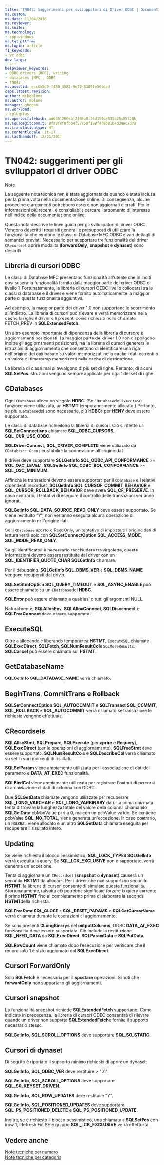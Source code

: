 ```yaml
---
title: 'TN042: Suggerimenti per sviluppatori di Driver ODBC | Documenti Microsoft'
ms.custom: 
ms.date: 11/04/2016
ms.reviewer: 
ms.suite: 
ms.technology:
- cpp-windows
ms.tgt_pltfrm: 
ms.topic: article
f1_keywords:
- vc.odbc
dev_langs:
- C++
helpviewer_keywords:
- ODBC drivers [MFC], writing
- databases [MFC], ODBC
- TN042
ms.assetid: ecc6b5d9-f480-4582-9e22-8309fe561dad
caps.latest.revision: 
author: mikeblome
ms.author: mblome
manager: ghogen
ms.workload:
- cplusplus
ms.openlocfilehash: ad6361266ebf2f09b8f34d150de835b25c55720b
ms.sourcegitcommit: 8fa8fdf0fbb4f57950f1e8f4f9b81b4d39ec7d7a
ms.translationtype: MT
ms.contentlocale: it-IT
ms.lasthandoff: 12/21/2017
---
```

# <a name="tn042-odbc-driver-developer-recommendations"></a>TN042: suggerimenti per gli sviluppatori di driver ODBC
> [!NOTE]
>  La seguente nota tecnica non è stata aggiornata da quando è stata inclusa per la prima volta nella documentazione online. Di conseguenza, alcune procedure e argomenti potrebbero essere non aggiornati o errati. Per le informazioni più recenti, è consigliabile cercare l'argomento di interesse nell'indice della documentazione online.  
  
 Questa nota descrive le linee guida per gli sviluppatori di driver ODBC. Vengono descritti i requisiti generali e presupposti di utilizzare la funzionalità che rendono le classi di Database MFC ODBC e vari dettagli di semantici previsti. Necessario per supportare tre funzionalità del driver `CRecordset` aprire modalità (**forwardOnly**, **snapshot** e **dynaset**) sono descritti.  
  
## <a name="odbcs-cursor-library"></a>Libreria di cursori ODBC  
 Le classi di Database MFC presentano funzionalità all'utente che in molti casi supera la funzionalità fornita dalla maggior parte dei driver ODBC di livello 1. Fortunatamente, la libreria di cursori ODBC livello collocarsi tra le classi di database e il driver e viene fornito automaticamente la maggior parte di questa funzionalità aggiuntiva.  
  
 Ad esempio, la maggior parte dei driver 1.0 non supportano lo scorrimento all'indietro. La libreria di cursori può rilevare e verrà memorizzare nella cache le righe il driver e li presenti come richiesto nelle chiamate FETCH_PREV in **SQLExtendedFetch**.  
  
 Un altro esempio importante di dipendenza della libreria di cursore è aggiornamenti posizionati. La maggior parte dei driver 1.0 non dispongono inoltre gli aggiornamenti posizionati, ma la libreria di cursori genererà le istruzioni di aggiornamento che consentono di identificare una riga nell'origine dei dati basato su valori memorizzati nella cache i dati correnti o un valore di timestamp memorizzati nella cache di destinazione.  
  
 La libreria di classi mai si avvalgono di più set di righe. Pertanto, di alcuni **SQLSetPos** istruzioni vengono sempre applicate per riga 1 del set di righe.  
  
## <a name="cdatabases"></a>CDatabases  
 Ogni `CDatabase` alloca un singolo **HDBC**. (Se `CDatabase`del `ExecuteSQL` funzione viene utilizzata, un **HSTMT** temporaneamente allocato.) Pertanto, se più `CDatabase`del sono necessarie, più **HDBC**s per **HENV** deve essere supportato.  
  
 Le classi di database richiedono la libreria di cursori. Ciò si riflette un **SQLSetConnections** chiamare **SQL_ODBC_CURSORS**, **SQL_CUR_USE_ODBC**.  
  
 **SQLDriverConnect**, **SQL_DRIVER_COMPLETE** viene utilizzato da `CDatabase::Open` per stabilire la connessione all'origine dati.  
  
 Il driver deve supportare **SQLGetInfo SQL_ODBC_API_CONFORMANCE** >= **SQL_OAC_LEVEL1**, **SQLGetInfo SQL_ODBC_SQL_CONFORMANCE**  >=  **SQL_OSC_MINIMUM**.  
  
 Affinché le transazioni devono essere supportati per il `CDatabase` e i relativi dipendenti recordset, **SQLGetInfo SQL_CURSOR_COMMIT_BEHAVIOR** e **SQL_CURSOR_ROLLBACK_BEHAVIOR** deve avere **SQL_CR_PRESERVE**. In caso contrario, i tentativi di eseguire il controllo delle transazioni verranno ignorati.  
  
 **SQLGetInfo SQL_DATA_SOURCE_READ_ONLY** deve essere supportato. Se viene restituito "Y", non verranno eseguita alcuna operazione di aggiornamento nell'origine dati.  
  
 Se il `CDatabase` aperto è ReadOnly, un tentativo di impostare l'origine dati di lettura verrà solo con **SQLSetConnectOption SQL_ACCESS_MODE**, **SQL_MODE_READ_ONLY**.  
  
 Se gli identificatori è necessario racchiudere tra virgolette, queste informazioni devono essere restituite dal driver con un **SQL_IDENTIFIER_QUOTE_CHAR SQLGetInfo** chiamare.  
  
 Per il debugging, **SQLGetInfo SQL_DBMS_VER** e **SQL_DBMS_NAME** vengono recuperati dal driver.  
  
 **SQLSetStmtOption SQL_QUERY_TIMEOUT** e **SQL_ASYNC_ENABLE** può essere chiamato su un `CDatabase`del **HDBC**.  
  
 **SQLError** può essere chiamato a qualsiasi o tutti gli argomenti NULL.  
  
 Naturalmente, **SQLAllocEnv**, **SQLAllocConnect**, **SQLDisconnect** e **SQLFreeConnect** deve essere supportato.  
  
## <a name="executesql"></a>ExecuteSQL  
 Oltre a allocando e liberando temporanea **HSTMT**, `ExecuteSQL` chiamate **SQLExecDirect**, **SQLFetch**, **SQLNumResultCol**e `SQLMoreResults`. **SQLCancel** può essere chiamato sul **HSTMT**.  
  
## <a name="getdatabasename"></a>GetDatabaseName  
 **SQLGetInfo SQL_DATABASE_NAME** verrà chiamato.  
  
## <a name="begintrans-committrans-rollback"></a>BeginTrans, CommitTrans e Rollback  
 **SQLSetConnectOption SQL_AUTOCOMMIT** e **SQLTransact SQL_COMMIT**, **SQL_ROLLBACK** e **SQL_AUTOCOMMIT** verrà chiamato se transazione le richieste vengono effettuate.  
  
## <a name="crecordsets"></a>CRecordsets  
 **SQLAllocStmt**, **SQLPrepare**, **SQLExecute** (per **aprire** e **Requery**), **SQLExecDirect**  (per le operazioni di aggiornamento), **SQLFreeStmt** deve essere supportato. **SQLNumResultCols** e **SQLDescribeCol** verrà chiamato su set in vari momenti di risultati.  
  
 **SQLSetParam** viene ampiamente utilizzata per l'associazione di dati del parametro e **DATA_AT_EXEC** funzionalità.  
  
 **SQLBindCol** viene ampiamente utilizzata per registrare l'output di percorsi di archiviazione di dati di colonna con ODBC.  
  
 Due **SQLGetData** chiamate vengono utilizzate per recuperare **SQL_LONG_VARCHAR** e **SQL_LONG_VARBINARY** dati. La prima chiamata tenta di trovare la lunghezza totale del valore della colonna chiamando **SQLGetData** cbMaxValue pari a 0, ma con un pcbValue valido. Se contiene pcbValue **SQL_NO_TOTAL**, viene generata un'eccezione. In caso contrario, un `HGLOBAL` viene allocato e un altro **SQLGetData** chiamata eseguita per recuperare il risultato intero.  
  
## <a name="updating"></a>Updating  
 Se viene richiesto il blocco pessimistico, **SQL_LOCK_TYPES SQLGetInfo** verrà eseguita la query. Se **SQL_LCK_EXCLUSIVE** non è supportato, verrà generata un'eccezione.  
  
 Tenta di aggiornare un `CRecordset` (**snapshot** o **dynaset**) causerà un secondo **HSTMT** da allocare. Per i driver che non supportano secondo **HSTMT**, la libreria di cursori consente di simulare questa funzionalità. Sfortunatamente, talvolta ciò potrebbe significare forzare la query corrente il primo **HSTMT** fino al completamento prima di elaborare la seconda **HSTMT**della richiesta.  
  
 **SQLFreeStmt SQL_CLOSE** e **SQL_RESET_PARAMS** e **SQLGetCursorName** verrà chiamata durante le operazioni di aggiornamento.  
  
 Se sono presenti **CLongBinarys** nel **outputColumns**, ODBC **DATA_AT_EXEC** funzionalità deve essere supportata. Ciò include la restituzione **SQL_NEED_DATA** da **SQLExecDirect**, **SQLParamData** e **SQLPutData**.  
  
 **SQLRowCount** viene chiamato dopo l'esecuzione per verificare che il record solo 1 è stato aggiornato dal **SQLExecDirect**.  
  
## <a name="forwardonly-cursors"></a>Cursori ForwardOnly  
 Solo **SQLFetch** è necessaria per il **spostare** operazioni. Si noti che **forwardOnly** non supportano gli aggiornamenti.  
  
## <a name="snapshot-cursors"></a>Cursori snapshot  
 La funzionalità snapshot richiede **SQLExtendedFetch** supportano. Come indicato in precedenza, la libreria di cursori ODBC consentirà di rilevare quando un driver non supporta **SQLExtendedFetch**e fornire il supporto necessario stesso.  
  
 **SQLGetInfo**, **SQL_SCROLL_OPTIONS** deve supportare **SQL_SO_STATIC**.  
  
## <a name="dynaset-cursors"></a>Cursori di dynaset  
 Di seguito è riportato il supporto minimo richiesto di aprire un dynaset:  
  
 **SQLGetInfo**, **SQL_ODBC_VER** deve restituire > "01".  
  
 **SQLGetInfo**, **SQL_SCROLL_OPTIONS** deve supportare **SQL_SO_KEYSET_DRIVEN**.  
  
 **SQLGetInfo**, **SQL_ROW_UPDATES** deve restituire "Y".  
  
 **SQLGetInfo**, **SQL_POSITIONED_UPDATES** deve supportare **SQL_PS_POSITIONED_DELETE** e **SQL_PS_POSITIONED_UPDATE**.  
  
 Inoltre, se è richiesto il blocco pessimistico, una chiamata a **SQLSetPos** con irow 1, fRefresh FALSE e gruppo **SQL_LCK_EXCLUSIVE** verrà effettuata.  
  
## <a name="see-also"></a>Vedere anche  
 [Note tecniche per numero](../mfc/technical-notes-by-number.md)   
 [Note tecniche per categoria](../mfc/technical-notes-by-category.md)

